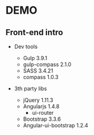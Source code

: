 # DEMO

## Front-end intro

* Dev tools
	* Gulp 				3.9.1
	* gulp-compass 		2.1.0
	* SASS				3.4.21
	* compass 			1.0.3

* 3th party libs
	* jQuery					1.11.3
	* Angularjs					1.4.8
		* ui-router
	* Bootstrap					3.3.6
    * Angular-ui-bootstrap       1.2.4
	<!-- * bootstrap-material-design -->

